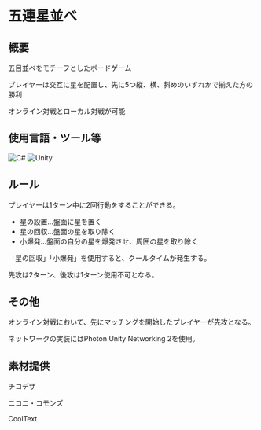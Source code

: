 # 五連星並べ

## 概要
五目並べをモチーフとしたボードゲーム

プレイヤーは交互に星を配置し、先に5つ縦、横、斜めのいずれかで揃えた方の勝利

オンライン対戦とローカル対戦が可能

## 使用言語・ツール等
![C#](https://img.shields.io/badge/c%23%20-%23239120.svg?&style=for-the-badge&logo=c-sharp&logoColor=white)
![Unity](https://img.shields.io/badge/unity%20-%23000000.svg?&style=for-the-badge&logo=unity&logoColor=white)

## ルール
プレイヤーは1ターン中に2回行動をすることができる。
- 星の設置...盤面に星を置く
- 星の回収...盤面の星を取り除く
- 小爆発...盤面の自分の星を爆発させ、周囲の星を取り除く

「星の回収」「小爆発」を使用すると、クールタイムが発生する。

先攻は2ターン、後攻は1ターン使用不可となる。

## その他
オンライン対戦において、先にマッチングを開始したプレイヤーが先攻となる。

ネットワークの実装にはPhoton Unity Networking 2を使用。

## 素材提供
チコデザ

ニコニ・コモンズ

CoolText
